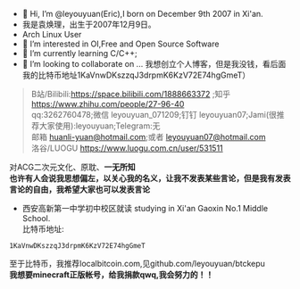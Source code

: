 - 👋 Hi, I’m @leyouyuan(Eric),I born on December 9th 2007 in Xi'an.
- 我是袁焕理，出生于2007年12月9日。
- Arch Linux User
- 👀 I’m interested in OI,Free and Open Source Software
- 🌱 I’m currently learning C/C++;
- 💞️ I’m looking to collaborate on ...
我想创立个人博客，但是我没钱，看后面我的比特币地址1KaVnwDKszzqJ3drpmK6KzV72E74hgGmeT）
> B站/Bilibili:https://space.bilibili.com/1888663372 ;知乎 https://www.zhihu.com/people/27-96-40   
> qq:3262760478;微信 leyouyuan_071209;钉钉 leyouyuan07;Jami(很推荐大家使用):leyouyuan;Telegram:无    
> 邮箱 huanli-yuan@hotmail.com;或者 leyouyuan07@hotmail.com    
> 洛谷/LUOGU https://www.luogu.com.cn/user/531511    

对ACG二次元文化、原耽、**一无所知**   
**也许有人会说我思想偏左，以关心我的名义，让我不发表某些言论，但是我有发表言论的自由，我希望大家也可以发表言论**   

- 西安高新第一中学初中校区就读   studying in Xi'an Gaoxin No.1 Middle School.    
比特币地址:
```
1KaVnwDKszzqJ3drpmK6KzV72E74hgGmeT    
```
至于比特币，我推荐localbitcoin.com,见github.com/leyouyuan/btckepu    
**我想要minecraft正版帐号，给我捐款qwq,我会努力的！！**     
<!---
leyouyuan/leyouyuan is a ✨ special ✨ repository because its `README.md` (this file) appears on your GitHub profile.
You can click the Preview link to take a look at your changes.
--->

<!---
leyouyuan/leyouyuan is a ✨ special ✨ repository because its `README.md` (this file) appears on your GitHub profile.
You can click the Preview link to take a look at your changes.
--->
